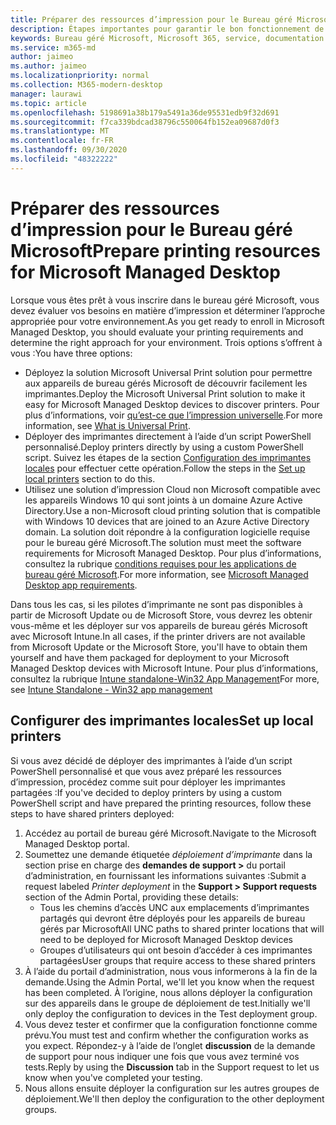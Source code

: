 ```yaml
---
title: Préparer des ressources d’impression pour le Bureau géré Microsoft
description: Étapes importantes pour garantir le bon fonctionnement de l’impression
keywords: Bureau géré Microsoft, Microsoft 365, service, documentation
ms.service: m365-md
author: jaimeo
ms.author: jaimeo
ms.localizationpriority: normal
ms.collection: M365-modern-desktop
manager: laurawi
ms.topic: article
ms.openlocfilehash: 5198691a38b179a5491a36de95531edb9f32d691
ms.sourcegitcommit: f7ca339bdcad38796c550064fb152ea09687d0f3
ms.translationtype: MT
ms.contentlocale: fr-FR
ms.lasthandoff: 09/30/2020
ms.locfileid: "48322222"
---
```

# <a name="prepare-printing-resources-for-microsoft-managed-desktop"></a><span data-ttu-id="f6d11-104">Préparer des ressources d’impression pour le Bureau géré Microsoft</span><span class="sxs-lookup"><span data-stu-id="f6d11-104">Prepare printing resources for Microsoft Managed Desktop</span></span>

<span data-ttu-id="f6d11-105">Lorsque vous êtes prêt à vous inscrire dans le bureau géré Microsoft, vous devez évaluer vos besoins en matière d’impression et déterminer l’approche appropriée pour votre environnement.</span><span class="sxs-lookup"><span data-stu-id="f6d11-105">As you get ready to enroll in Microsoft Managed Desktop, you should evaluate your printing requirements and determine the right approach for your environment.</span></span> <span data-ttu-id="f6d11-106">Trois options s’offrent à vous :</span><span class="sxs-lookup"><span data-stu-id="f6d11-106">You have three options:</span></span>
 
- <span data-ttu-id="f6d11-107">Déployez la solution Microsoft Universal Print solution pour permettre aux appareils de bureau gérés Microsoft de découvrir facilement les imprimantes.</span><span class="sxs-lookup"><span data-stu-id="f6d11-107">Deploy the Microsoft Universal Print solution to make it easy for Microsoft Managed Desktop devices to discover printers.</span></span> <span data-ttu-id="f6d11-108">Pour plus d’informations, voir [qu’est-ce que l’impression universelle](https://docs.microsoft.com/universal-print/fundamentals/universal-print-whatis).</span><span class="sxs-lookup"><span data-stu-id="f6d11-108">For more information, see [What is Universal Print](https://docs.microsoft.com/universal-print/fundamentals/universal-print-whatis).</span></span>
- <span data-ttu-id="f6d11-109">Déployer des imprimantes directement à l’aide d’un script PowerShell personnalisé.</span><span class="sxs-lookup"><span data-stu-id="f6d11-109">Deploy printers directly by using a custom PowerShell script.</span></span> <span data-ttu-id="f6d11-110">Suivez les étapes de la section [Configuration des imprimantes locales](#set-up-local-printers) pour effectuer cette opération.</span><span class="sxs-lookup"><span data-stu-id="f6d11-110">Follow the steps in the [Set up local printers](#set-up-local-printers) section to do this.</span></span>
- <span data-ttu-id="f6d11-111">Utilisez une solution d’impression Cloud non Microsoft compatible avec les appareils Windows 10 qui sont joints à un domaine Azure Active Directory.</span><span class="sxs-lookup"><span data-stu-id="f6d11-111">Use a non-Microsoft cloud printing solution that is compatible with Windows 10 devices that are joined to an Azure Active Directory domain.</span></span> <span data-ttu-id="f6d11-112">La solution doit répondre à la configuration logicielle requise pour le bureau géré Microsoft.</span><span class="sxs-lookup"><span data-stu-id="f6d11-112">The solution must meet the software requirements for Microsoft Managed Desktop.</span></span> <span data-ttu-id="f6d11-113">Pour plus d’informations, consultez la rubrique [conditions requises pour les applications de bureau géré Microsoft](../service-description/mmd-app-requirements.md).</span><span class="sxs-lookup"><span data-stu-id="f6d11-113">For more information, see [Microsoft Managed Desktop app requirements](../service-description/mmd-app-requirements.md).</span></span>
 
<span data-ttu-id="f6d11-114">Dans tous les cas, si les pilotes d’imprimante ne sont pas disponibles à partir de Microsoft Update ou de Microsoft Store, vous devrez les obtenir vous-même et les déployer sur vos appareils de bureau gérés Microsoft avec Microsoft Intune.</span><span class="sxs-lookup"><span data-stu-id="f6d11-114">In all cases, if the printer drivers are not available from Microsoft Update or the Microsoft Store, you'll have to obtain them yourself and have them packaged for deployment to your Microsoft Managed Desktop devices with Microsoft Intune.</span></span> <span data-ttu-id="f6d11-115">Pour plus d’informations, consultez la rubrique [Intune standalone-Win32 App Management](https://docs.microsoft.com/mem/intune/apps/apps-win32-app-management)</span><span class="sxs-lookup"><span data-stu-id="f6d11-115">For more, see [Intune Standalone - Win32 app management](https://docs.microsoft.com/mem/intune/apps/apps-win32-app-management)</span></span>

## <a name="set-up-local-printers"></a><span data-ttu-id="f6d11-116">Configurer des imprimantes locales</span><span class="sxs-lookup"><span data-stu-id="f6d11-116">Set up local printers</span></span>

<span data-ttu-id="f6d11-117">Si vous avez décidé de déployer des imprimantes à l’aide d’un script PowerShell personnalisé et que vous avez préparé les ressources d’impression, procédez comme suit pour déployer les imprimantes partagées :</span><span class="sxs-lookup"><span data-stu-id="f6d11-117">If you've decided to deploy printers by using a custom PowerShell script and have prepared the printing resources, follow these steps to have shared printers deployed:</span></span>

1.  <span data-ttu-id="f6d11-118">Accédez au portail de bureau géré Microsoft.</span><span class="sxs-lookup"><span data-stu-id="f6d11-118">Navigate to the Microsoft Managed Desktop portal.</span></span>
2.  <span data-ttu-id="f6d11-119">Soumettez une demande étiquetée *déploiement d’imprimante* dans la section prise en charge des **demandes de support >** du portail d’administration, en fournissant les informations suivantes :</span><span class="sxs-lookup"><span data-stu-id="f6d11-119">Submit a request labeled *Printer deployment* in the **Support > Support requests** section of the Admin Portal, providing these details:</span></span>
    - <span data-ttu-id="f6d11-120">Tous les chemins d’accès UNC aux emplacements d’imprimantes partagés qui devront être déployés pour les appareils de bureau gérés par Microsoft</span><span class="sxs-lookup"><span data-stu-id="f6d11-120">All UNC paths to shared printer locations that will need to be deployed for Microsoft Managed Desktop devices</span></span>
    - <span data-ttu-id="f6d11-121">Groupes d’utilisateurs qui ont besoin d’accéder à ces imprimantes partagées</span><span class="sxs-lookup"><span data-stu-id="f6d11-121">User groups that require access to these shared printers</span></span>
3.  <span data-ttu-id="f6d11-122">À l’aide du portail d’administration, nous vous informerons à la fin de la demande.</span><span class="sxs-lookup"><span data-stu-id="f6d11-122">Using the Admin Portal, we'll let you know when the request has been completed.</span></span> <span data-ttu-id="f6d11-123">À l’origine, nous allons déployer la configuration sur des appareils dans le groupe de déploiement de test.</span><span class="sxs-lookup"><span data-stu-id="f6d11-123">Initially we'll only deploy the configuration to devices in the Test deployment group.</span></span>
4.  <span data-ttu-id="f6d11-124">Vous devez tester et confirmer que la configuration fonctionne comme prévu.</span><span class="sxs-lookup"><span data-stu-id="f6d11-124">You must test and confirm whether the configuration works as you expect.</span></span> <span data-ttu-id="f6d11-125">Répondez-y à l’aide de l’onglet **discussion** de la demande de support pour nous indiquer une fois que vous avez terminé vos tests.</span><span class="sxs-lookup"><span data-stu-id="f6d11-125">Reply by using the **Discussion** tab in the Support request to let us know when you've completed your testing.</span></span>
5.  <span data-ttu-id="f6d11-126">Nous allons ensuite déployer la configuration sur les autres groupes de déploiement.</span><span class="sxs-lookup"><span data-stu-id="f6d11-126">We'll then deploy the configuration to the other deployment groups.</span></span>
